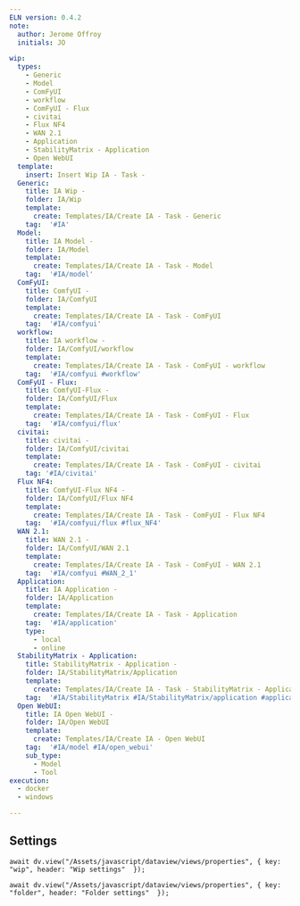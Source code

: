 ```yaml
---
ELN version: 0.4.2
note:
  author: Jerome Offroy
  initials: JO

wip:
  types:
    - Generic
    - Model
    - ComFyUI
    - workflow
    - ComFyUI - Flux
    - civitai
    - Flux NF4
    - WAN 2.1
    - Application
    - StabilityMatrix - Application
    - Open WebUI
  template:
    insert: Insert Wip IA - Task -
  Generic:
    title: IA Wip -
    folder: IA/Wip
    template:
      create: Templates/IA/Create IA - Task - Generic
    tag:  '#IA'
  Model:
    title: IA Model -
    folder: IA/Model
    template:
      create: Templates/IA/Create IA - Task - Model
    tag:  '#IA/model'
  ComFyUI:
    title: ComfyUI -
    folder: IA/ComfyUI
    template:
      create: Templates/IA/Create IA - Task - ComFyUI
    tag:  '#IA/comfyui'
  workflow:
    title: IA workflow -
    folder: IA/ComfyUI/workflow
    template:
      create: Templates/IA/Create IA - Task - ComFyUI - workflow
    tag:  '#IA/comfyui #workflow'
  ComFyUI - Flux:
    title: ComfyUI-Flux -
    folder: IA/ComfyUI/Flux
    template:
      create: Templates/IA/Create IA - Task - ComFyUI - Flux
    tag:  '#IA/comfyui/flux'
  civitai:
    title: civitai -
    folder: IA/ComfyUI/civitai
    template:
      create: Templates/IA/Create IA - Task - ComFyUI - civitai
    tag: '#IA/civitai'
  Flux NF4:
    title: ComfyUI-Flux NF4 -
    folder: IA/ComfyUI/Flux NF4
    template:
      create: Templates/IA/Create IA - Task - ComFyUI - Flux NF4
    tag:  '#IA/comfyui/flux #flux_NF4'
  WAN 2.1:
    title: WAN 2.1 -
    folder: IA/ComfyUI/WAN 2.1
    template:
      create: Templates/IA/Create IA - Task - ComFyUI - WAN 2.1
    tag:  '#IA/comfyui #WAN_2_1'
  Application:
    title: IA Application -
    folder: IA/Application
    template:
      create: Templates/IA/Create IA - Task - Application
    tag:  '#IA/application'
    type:
      - local
      - online
  StabilityMatrix - Application:
    title: StabilityMatrix - Application -
    folder: IA/StabilityMatrix/Application
    template:
      create: Templates/IA/Create IA - Task - StabilityMatrix - Application
    tag:  '#IA/StabilityMatrix #IA/StabilityMatrix/application #application'
  Open WebUI:
    title: IA Open WebUI -
    folder: IA/Open WebUI
    template:
      create: Templates/IA/Create IA - Open WebUI
    tag:  '#IA/model #IA/open_webui'
    sub_type:
      - Model
      - Tool
execution:
  - docker
  - windows

---
```


## Settings

```dataviewjs
await dv.view("/Assets/javascript/dataview/views/properties", { key: "wip", header: "Wip settings"  });
```

```dataviewjs
await dv.view("/Assets/javascript/dataview/views/properties", { key: "folder", header: "Folder settings"  });
```

